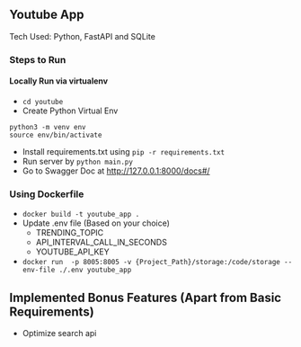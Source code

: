 ## Youtube App

Tech Used: Python, FastAPI and SQLite

### Steps to Run

#### Locally Run via virtualenv

- `cd youtube`
- Create Python Virtual Env 
```
python3 -m venv env
source env/bin/activate
```
- Install requirements.txt using `pip -r requirements.txt`
- Run server by `python main.py`
- Go to Swagger Doc at http://127.0.0.1:8000/docs#/


### Using Dockerfile 

- `docker build -t youtube_app .`
- Update .env file (Based on your choice)
    - TRENDING_TOPIC
    - API_INTERVAL_CALL_IN_SECONDS
    - YOUTUBE_API_KEY
- `docker run  -p 8005:8005 -v {Project_Path}/storage:/code/storage --env-file ./.env youtube_app`

## Implemented Bonus Features (Apart from Basic Requirements)

- Optimize search api
